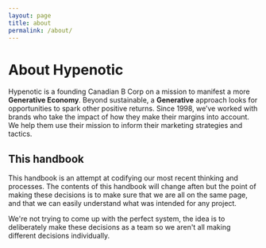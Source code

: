 ```yaml
---
layout: page
title: about
permalink: /about/
---
```


# About Hypenotic

Hypenotic is a founding Canadian B Corp on a mission to manifest a more **Generative Economy**. Beyond sustainable, a **Generative** approach looks for opportunities to spark other positive returns. Since 1998, we’ve worked with brands who take the impact of how they make their margins into account. We help them use their mission to inform their marketing strategies and tactics. 

## This handbook

This handbook is an attempt at codifying our most recent thinking and processes. The contents of this handbook will change aften but the point of making these decisions is to make sure that we are all on the same page, and that we can easily understand what was intended for any project. 

We're not trying to come up with the perfect system, the idea is to deliberately make these decisions as a team so we aren't all making different decisions individually.

